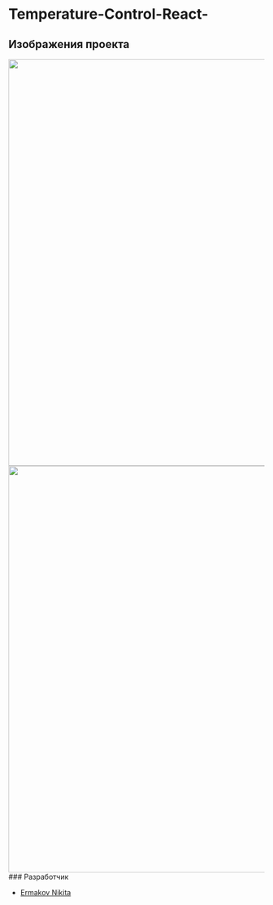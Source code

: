 # Temperature-Control-React-

## Изображения проекта

<img src="https://i.ibb.co/p2JWN1b/image.png" width="800px">
<img src="https://i.ibb.co/y0Mbdjh/image.png" width="800px">
### Разработчик

- [Ermakov Nikita](https://github.com/agr0meow)
